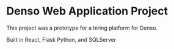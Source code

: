 # Denso Web Application Project

This project was a prototype for a hiring platform for Denso. 

Built in React, Flask Python, and SQLServer
